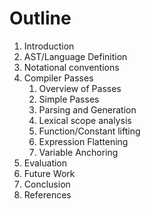 # Outline1. Introduction2. AST/Language Definition3. Notational conventions4. Compiler Passes    1. Overview of Passes    2. Simple Passes    3. Parsing and Generation    4. Lexical scope analysis    5. Function/Constant lifting    6. Expression Flattening    7. Variable Anchoring5. Evaluation6. Future Work7. Conclusion8. References